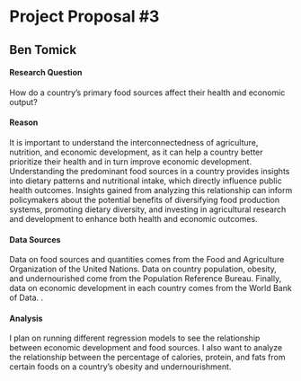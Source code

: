 # Project Proposal #3
## Ben Tomick





#### Research Question

How do a country’s primary food sources affect their health and economic output?  

#### Reason

It is important to understand the interconnectedness of agriculture, nutrition, and economic development, as it can help a country better prioritize their health and in turn improve economic development. Understanding the predominant food sources in a country provides insights into dietary patterns and nutritional intake, which directly influence public health outcomes. Insights gained from analyzing this relationship can inform policymakers about the potential benefits of diversifying food production systems, promoting dietary diversity, and investing in agricultural research and development to enhance both health and economic outcomes.

#### Data Sources

Data on food sources and quantities comes from the Food and Agriculture Organization of the United Nations. Data on country population, obesity, and undernourished come from the Population Reference Bureau. Finally, data on economic development in each country comes from the World Bank of Data. . 


#### Analysis
I plan on running different regression models to see the relationship between economic development and food sources. I also want to analyze the relationship between the percentage of calories, protein, and fats from certain foods on a country’s obesity and undernourishment.   



